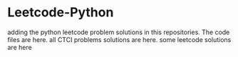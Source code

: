 # Leetcode-Python
adding the python leetcode problem solutions in this repositories. 
The code files are here.
all CTCI problems solutions are here.
some leetcode solutions are here




























































































































































































































































































































































































































































































































































































































































































































































































































































































































































































































































































































































































